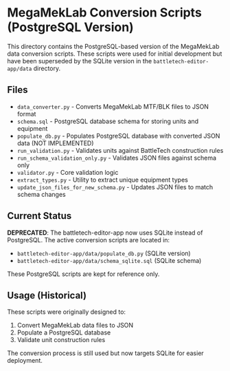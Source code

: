 # MegaMekLab Conversion Scripts (PostgreSQL Version)

This directory contains the PostgreSQL-based version of the MegaMekLab data conversion scripts. These scripts were used for initial development but have been superseded by the SQLite version in the `battletech-editor-app/data` directory.

## Files

- `data_converter.py` - Converts MegaMekLab MTF/BLK files to JSON format
- `schema.sql` - PostgreSQL database schema for storing units and equipment
- `populate_db.py` - Populates PostgreSQL database with converted JSON data (NOT IMPLEMENTED)
- `run_validation.py` - Validates units against BattleTech construction rules
- `run_schema_validation_only.py` - Validates JSON files against schema only
- `validator.py` - Core validation logic
- `extract_types.py` - Utility to extract unique equipment types
- `update_json_files_for_new_schema.py` - Updates JSON files to match schema changes

## Current Status

**DEPRECATED**: The battletech-editor-app now uses SQLite instead of PostgreSQL. The active conversion scripts are located in:
- `battletech-editor-app/data/populate_db.py` (SQLite version)
- `battletech-editor-app/data/schema_sqlite.sql` (SQLite schema)

These PostgreSQL scripts are kept for reference only.

## Usage (Historical)

These scripts were originally designed to:
1. Convert MegaMekLab data files to JSON
2. Populate a PostgreSQL database
3. Validate unit construction rules

The conversion process is still used but now targets SQLite for easier deployment.
